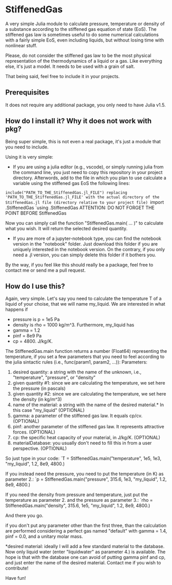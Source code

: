# StiffenedGas
A very simple Julia module to calculate pressure, temperature or density of a substance according to the stiffened gas equation of state (EoS). The stiffened gas law is sometimes useful to do some numerical calculations with a fairly simple EoS, even including liquids, but without losing time with nonlinear stuff. 

Please, do not consider the stiffened gas law to be the most physical representation of the thermodynamics of a liquid or a gas. Like everything else, it's just a model. It needs to be used with a grain of salt.

That being said, feel free to include it in your projects.

## Prerequisites
It does not require any additional package, you only need to have Julia v1.5.

## How do I install it? Why it does not work with pkg?
Being super simple, this is not even a real package, it's just a module that you need to include.

Using it is very simple:
* If you are using a julia editor (e.g., vscode), or simply running julia from the command line, you just need to copy this repository in your project directory. Afterwords, add to the file in which you plan to use calculate a variable using the stiffened gas EoS the following lines:

`include("PATH_TO_THE_StiffenedGas.jl_FILE")
replacing 'PATH_TO_THE_StiffenedGas.jl_FILE' with the actual directory of the StiffenedGas.jl file (directory relative to your project file)
`import .StiffenedGas
`using .StiffenedGas
ATTENTION: DO NOT FORGET THE POINT BEFORE StiffenedGas

Now you can simply call the function "StiffenedGas.main( ... )" to calculate what you wish. It will return the selected desired quantity.

* If you are more of a jupyter-notebook type, you can find the notebook version in the "notebook" folder. Just download this folder if you are uniquely interested in the notebook version. On the contrary, if you only need a .jl version, you can simply delete this folder if it bothers you.

By the way, if you feel like this should really be a package, feel free to contact me or send me a pull request.

## How do I use this?
Again, very simple. Let's say you need to calculate the temperature T of a liquid of your choise, that we will name my_liquid. We are interested in what happens if
- pressure is p = 1e5 Pa
- density  is rho = 1000 kg/m^3. 
Furthermore, my_liquid has
- gamma = 1.2
- pinf = 8e9 Pa
- cp = 4800. J/kg/K.

The StiffenedGas.main function returns a number (Float64) representing the temperature, if you set a few parameters that you need to feel according to the julia sintactic rules (i.e., func(param1, param2, ...)):
Parameters:
1. desired quantity: a string with the name of the unknown, i.e., "temperature", "pressure", or "density"
2. given quantity #1: since we are calculating the temperature, we set here the pressure (in pascals)
3. given quantity #2: since we are calculating the temperature, we set here the density (in kg/m^3)
4. name of the material: a string with the name of the desired material.* In this case "my_liquid" (OPTIONAL)
5. gamma: a parameter of the stiffened gas law. It equals cp/cv. (OPTIONAL)
6. pinf: another parameter of the stiffened gas law. It represents attractive forces. (OPTIONAL)
7. cp: the specific heat capacity of your material, in J/kg/K. (OPTIONAL)
8. materialDatabase: you usually don't need to fill this in from a user perspective. (OPTIONAL)

So just type in your code:
`T = StiffenedGas.main("temperature", 1e5, 1e3, "my_liquid", 1.2, 8e9, 4800.)

If you instead need the pressure, you need to put the temperature (in K) as parameter 2.:
`p = StiffenedGas.main("pressure", 315.6, 1e3, "my_liquid", 1.2, 8e9, 4800.)

If you need the density from pressure and temperature, just put the temperature as parameter 2. and the pressure as parameter 3.:
`rho = StiffenedGas.main("density", 315.6, 1e5, "my_liquid", 1.2, 8e9, 4800.)

And there you go.

if you don't put any parameter other than the first three, than the calculation are performed considering a perfect gas named "default" with gamma = 1.4, pinf = 0.0, and a unitary molar mass.

*desired material: ideally I will add a few standard material to the database. Now only liquid water (enter "liquidwater" as parameter 4.) is available. The hope is that with the database one can avoid of putting gamma pinf and cp, and just enter the name of the desired material. Contact me if you wish to contribute!

Have fun!
